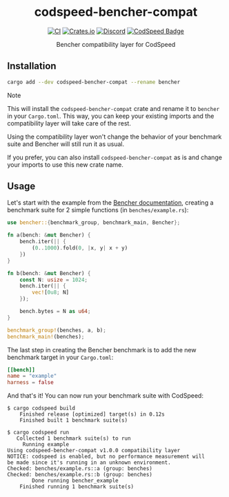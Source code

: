 <div align="center">
<h1>codspeed-bencher-compat</h1>

[![CI](https://github.com/CodSpeedHQ/codspeed-rust/actions/workflows/ci.yml/badge.svg?branch=main)](https://github.com/CodSpeedHQ/codspeed-rust/actions/workflows/ci.yml)
[![Crates.io](https://img.shields.io/crates/v/codspeed-bencher-compat)](https://crates.io/crates/codspeed-bencher-compat)
[![Discord](https://img.shields.io/badge/chat%20on-discord-7289da.svg)](https://discord.com/invite/MxpaCfKSqF)
[![CodSpeed Badge](https://img.shields.io/endpoint?url=https://codspeed.io/badge.json)](https://codspeed.io/CodSpeedHQ/codspeed-rust)

Bencher compatibility layer for CodSpeed

</div>

## Installation

```sh
cargo add --dev codspeed-bencher-compat --rename bencher
```

> [!NOTE]
> This will install the `codspeed-bencher-compat` crate and rename it to `bencher` in your `Cargo.toml`.
> This way, you can keep your existing imports and the compatibility layer will take care of the rest.
>
> Using the compatibility layer won't change the behavior of your benchmark suite and Bencher will still run it as usual.
>
> If you prefer, you can also install `codspeed-bencher-compat` as is and change your imports to use this new crate name.

## Usage

Let's start with the example from the [Bencher documentation](https://docs.rs/bencher/latest/bencher/),
creating a benchmark suite for 2 simple functions (in `benches/example.rs`):

```rust
use bencher::{benchmark_group, benchmark_main, Bencher};

fn a(bench: &mut Bencher) {
    bench.iter(|| {
        (0..1000).fold(0, |x, y| x + y)
    })
}

fn b(bench: &mut Bencher) {
    const N: usize = 1024;
    bench.iter(|| {
        vec![0u8; N]
    });

    bench.bytes = N as u64;
}

benchmark_group!(benches, a, b);
benchmark_main!(benches);
```

The last step in creating the Bencher benchmark is to add the new benchmark target in your `Cargo.toml`:

```toml title="Cargo.toml"
[[bench]]
name = "example"
harness = false
```

And that's it! You can now run your benchmark suite with CodSpeed:

```
$ cargo codspeed build
    Finished release [optimized] target(s) in 0.12s
    Finished built 1 benchmark suite(s)

$ cargo codspeed run
   Collected 1 benchmark suite(s) to run
     Running example
Using codspeed-bencher-compat v1.0.0 compatibility layer
NOTICE: codspeed is enabled, but no performance measurement will
be made since it's running in an unknown environment.
Checked: benches/example.rs::a (group: benches)
Checked: benches/example.rs::b (group: benches)
        Done running bencher_example
    Finished running 1 benchmark suite(s)
```
